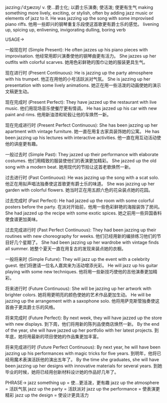 jazzing:/ˈdʒæzɪŋ/
v.
使...爵士化; 以爵士乐演奏; 使活泼; 使更有生气
making something more lively, exciting, or stylish, often by adding jazz music or elements of jazz to it.
He was jazzing up the song with some improvised piano riffs. 他用一些即兴的钢琴重复乐段使这首歌更有爵士乐的感觉。
livening up, spicing up, enlivening, invigorating
dulling, boring
verb

USAGE->

一般现在时 (Simple Present):
He often jazzes up his piano pieces with improvisation.  他经常用即兴演奏使他的钢琴曲更有活力。
She jazzes up her outfits with colorful scarves. 她用色彩鲜艳的围巾让她的服装更具生气。


现在进行时 (Present Continuous):
He is jazzing up the party atmosphere with his trumpet. 他正在用他的小号活跃派对气氛。
She is jazzing up her presentation with some lively animations.  她正在用一些活泼的动画使她的演示文稿更生动。


现在完成时 (Present Perfect):
They have jazzed up the restaurant with live music. 他们用现场音乐使餐厅更有情调。
He has jazzed up his car with new paint and rims.  他用新油漆和轮毂让他的车焕然一新。


现在完成进行时 (Present Perfect Continuous):
She has been jazzing up her apartment with vintage furniture. 她一直在用复古家具装饰她的公寓。
He has been jazzing up his lectures with interactive activities. 他一直在用互动活动使他的讲座更有趣。


一般过去时 (Simple Past):
They jazzed up their performance with elaborate costumes. 他们用精致的服装使他们的表演更加精彩。
She jazzed up the old song with a modern beat. 她用现代的节拍让这首老歌焕然一新。


过去进行时 (Past Continuous):
He was jazzing up the song with a scat solo. 他正在用拟声唱法独奏使这首歌更有爵士乐的味道。
She was jazzing up her garden with colorful flowers. 她当时正在用五颜六色的花朵装点她的花园。


过去完成时 (Past Perfect):
He had jazzed up the room with some colorful posters before the party.  在派对开始前，他用一些色彩鲜艳的海报装饰了房间。
She had jazzed up the recipe with some exotic spices. 她之前用一些异国香料使食谱更加美味。


过去完成进行时 (Past Perfect Continuous):
They had been jazzing up their routines with new choreography for weeks.  他们已经用新的编排练习他们的节目好几个星期了。
She had been jazzing up her wardrobe with vintage finds all summer. 她整个夏天一直在用复古的发现来装点她的衣橱。


一般将来时 (Simple Future):
They will jazz up the event with a celebrity guest. 他们将邀请一位名人嘉宾来为活动增添光彩。
He will jazz up his guitar playing with some new techniques. 他将用一些新技巧使他的吉他演奏更加精彩。


将来进行时 (Future Continuous):
She will be jazzing up her artwork with brighter colors. 她将用更明亮的颜色使她的艺术作品更加生动。
He will be jazzing up the arrangement with a saxophone solo. 他将用萨克斯管独奏使这首曲子更具爵士乐的风格。


将来完成时 (Future Perfect):
By next week, they will have jazzed up the store with new displays.  到下周，他们将用新的陈列品使商店焕然一新。
By the end of the year, she will have jazzed up her portfolio with her latest projects. 到年底，她将用最新的项目使她的作品集更加丰富。


将来完成进行时 (Future Perfect Continuous):
By next year, he will have been jazzing up his performances with magic tricks for five years. 到明年，他将已经用魔术表演活跃他的演出五年了。
By the time she graduates, she will have been jazzing up her designs with innovative materials for several years. 到她毕业的时候，她将已经用创新材料设计她的作品好几年了。


PHRASE->
jazz something up = 使...更活泼，更有趣
jazz up the atmosphere = 活跃气氛
jazz up the party =  活跃派对
jazz up the performance = 使表演更精彩
jazz up the design = 使设计更具活力
